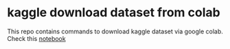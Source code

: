 # kaggle download dataset from colab
This repo contains commands to download kaggle dataset via google colab. Check this <a href='https://github.com/bobsru/kaggle_download_dataset_from_colab/blob/master/Kaggle_dataset_download.ipynb'>notebook</a>
